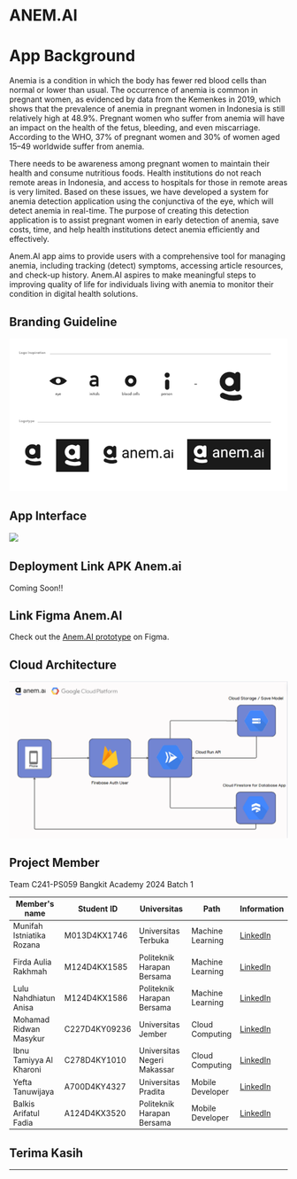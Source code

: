 # ANEM.AI

# App Background
Anemia is a condition in which the body has fewer red blood cells than normal or lower than usual. The occurrence of anemia is common in pregnant women, as evidenced by data from the Kemenkes in 2019, which shows that the prevalence of anemia in pregnant women in Indonesia is still relatively high at 48.9%. Pregnant women who suffer from anemia will have an impact on the health of the fetus, bleeding, and even miscarriage. According to the WHO, 37% of pregnant women and 30% of women aged 15–49 worldwide suffer from anemia.

There needs to be awareness among pregnant women to maintain their health and consume nutritious foods. Health institutions do not reach remote areas in Indonesia, and access to hospitals for those in remote areas is very limited. Based on these issues, we have developed a system for anemia detection application using the conjunctiva of the eye, which will detect anemia in real-time. The purpose of creating this detection application is to assist pregnant women in early detection of anemia, save costs, time, and help health institutions detect anemia efficiently and effectively.

Anem.AI app aims to provide users with a comprehensive tool for managing anemia, including tracking (detect) symptoms, accessing article resources, and check-up history. Anem.AI aspires to make meaningful steps to improving quality of life for individuals living with anemia to monitor their condition in digital health solutions.

<!-- Profil Header -->

## Branding Guideline
<p>
  <img src="./assets/Branding 2.PNG"/>
</p>

## App Interface
<p>
   <img src ="./assets/Screenshots Application anem.ai.png"/>
</p>

## Deployment Link APK Anem.ai
Coming Soon!!

## Link Figma Anem.AI

Check out the [Anem.AI prototype](https://www.figma.com/proto/sCUhsJWK0OXSH8DQ3Zpx76/anem.ai?node-id=601-945&t=AdxlJkT6cQ7hSA6Z-9&scaling=scale-down&content-scaling=fixed&page-id=601%3A11&starting-point-node-id=601%3A945&show-proto-sidebar=1) on Figma.

## Cloud Architecture
<p>
  <img src="./assets/Cloud Architecture Anem.ia.png"/>
</p>



## Project Member

Team C241-PS059 Bangkit Academy 2024 Batch 1

| Member's name                   | Student ID   | Universitas                  | Path              | Information                                          |
|---------------------------------|--------------|------------------------------|-------------------|------------------------------------------------------|
| Munifah Istniatika Rozana       | M013D4KX1746 | Universitas Terbuka          | Machine Learning | [LinkedIn](https://www.linkedin.com/in/munifah-istniatika-rozana/)|
| Firda Aulia Rakhmah             | M124D4KX1585 | Politeknik Harapan Bersama   | Machine Learning | [LinkedIn](https://www.linkedin.com/in/firda-aulia-rakhmah/) |
| Lulu Nahdhiatun Anisa           | M124D4KX1586 | Politeknik Harapan Bersama   | Machine Learning | [LinkedIn](https://www.linkedin.com/in/lulu-nadhiatun-anisa/)    |
| Mohamad Ridwan Masykur          | C227D4KY09236| Universitas Jember           | Cloud Computing  | [LinkedIn](https://www.linkedin.com/in/mohamadridwanmasykur/)|
| Ibnu Tamiyya Al Kharoni         | C278D4KY1010 | Universitas Negeri Makassar  | Cloud Computing  | [LinkedIn](https://www.linkedin.com/in/ibnu-tamiyya-al-kharoni-96b6a52a0/)  |
| Yefta Tanuwijaya                | A700D4KY4327 | Universitas Pradita          | Mobile Developer | [LinkedIn](https://www.linkedin.com/in/yefta-tanuwijaya-9a65621b9/)|
| Balkis Arifatul Fadia           | A124D4KX3520 | Politeknik Harapan Bersama   | Mobile Developer | [LinkedIn](https://www.linkedin.com/in/balkis-arifatul-fadia-6b6b16223/)  |



## Terima Kasih

---

